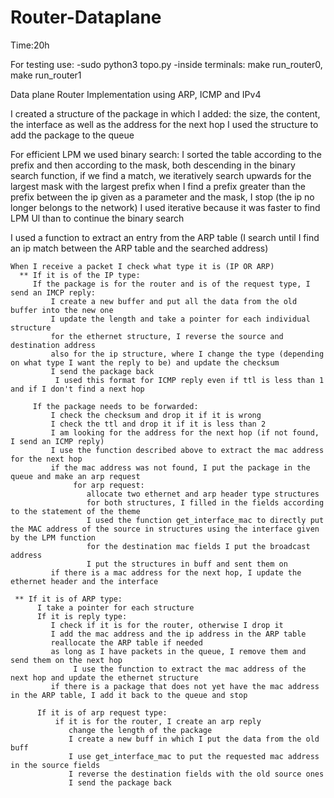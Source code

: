 # Router-Dataplane
Time:20h

For testing use:
  -sudo python3 topo.py
  -inside terminals: make run_router0, make run_router1

Data plane Router Implementation using ARP, ICMP and IPv4
  
I created a structure of the package in which I added: the size, the content, the interface as well as the address for the next hop
I used the structure to add the package to the queue

For efficient LPM we used binary search:
      I sorted the table according to the prefix and then according to the mask, both descending
      in the binary search function, if we find a match, we iteratively search upwards for the largest mask with the largest prefix
             when I find a prefix greater than the prefix between the ip given as a parameter and the mask, I stop (the ip no longer belongs to the network)
             I used iterative because it was faster to find LPM Ul than to continue the binary search

I used a function to extract an entry from the ARP table (I search until I find an ip match between the ARP table and the searched address)


    When I receive a packet I check what type it is (IP OR ARP)
      ** If it is of the IP type:
         If the package is for the router and is of the request type, I send an IMCP reply:
             I create a new buffer and put all the data from the old buffer into the new one
             I update the length and take a pointer for each individual structure
             for the ethernet structure, I reverse the source and destination address
             also for the ip structure, where I change the type (depending on what type I want the reply to be) and update the checksum
             I send the package back
              I used this format for ICMP reply even if ttl is less than 1 and if I don't find a next hop

         If the package needs to be forwarded:
             I check the checksum and drop it if it is wrong
             I check the ttl and drop it if it is less than 2
             I am looking for the address for the next hop (if not found, I send an ICMP reply)
             I use the function described above to extract the mac address for the next hop
             if the mac address was not found, I put the package in the queue and make an arp request
                  for arp request:
                     allocate two ethernet and arp header type structures
                     for both structures, I filled in the fields according to the statement of the theme
                     I used the function get_interface_mac to directly put the MAC address of the source in structures using the interface given by the LPM function
                     for the destination mac fields I put the broadcast address
                     I put the structures in buff and sent them on
             if there is a mac address for the next hop, I update the ethernet header and the interface
    
     ** If it is of ARP type:
          I take a pointer for each structure
          If it is reply type:
             I check if it is for the router, otherwise I drop it
             I add the mac address and the ip address in the ARP table
             reallocate the ARP table if needed
             as long as I have packets in the queue, I remove them and send them on the next hop
                  I use the function to extract the mac address of the next hop and update the ethernet structure
             if there is a package that does not yet have the mac address in the ARP table, I add it back to the queue and stop

          If it is of arp request type:
              if it is for the router, I create an arp reply
                 change the length of the package
                 I create a new buff in which I put the data from the old buff
                 I use get_interface_mac to put the requested mac address in the source fields
                 I reverse the destination fields with the old source ones
                 I send the package back
